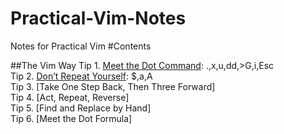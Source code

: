 Practical-Vim-Notes
===================

Notes for Practical Vim
#Contents

##The Vim Way
Tip 1. [Meet the Dot Command](tip1.md): .,x,u,dd,>G,i,Esc  
Tip 2. [Don’t Repeat Yourself](tip2.md): $,a,A  
Tip 3. [Take One Step Back, Then Three Forward]   
Tip 4. [Act, Repeat, Reverse]  
Tip 5. [Find and Replace by Hand]  
Tip 6. [Meet the Dot Formula]  
